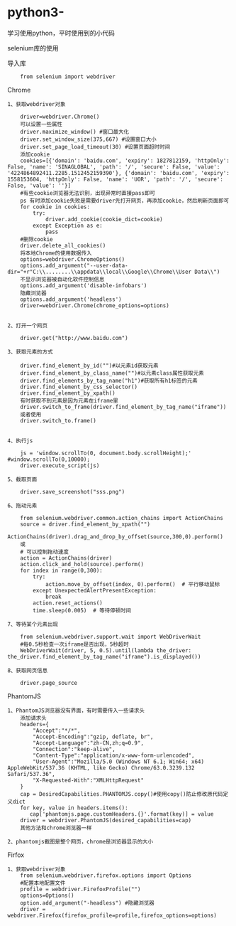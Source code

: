 # python3-
学习使用python，平时使用到的小代码

selenium库的使用

导入库

        from selenium import webdriver


Chrome

    1、获取webdriver对象

        driver=webdriver.Chrome()
        可以设置一些属性
        driver.maximize_window() #窗口最大化
        driver.set_window_size(375,667) #设置窗口大小
        driver.set_page_load_timeout(30) #设置页面超时时间
        添加cookie
        cookies=[{'domain': 'baidu.com', 'expiry': 1827812159, 'httpOnly': False, 'name': 'SINAGLOBAL', 'path': '/', 'secure': False, 'value': '4224864892411.2285.1512452159390'}, {'domain': 'baidu.com', 'expiry': 1558153604, 'httpOnly': False, 'name': 'UOR', 'path': '/', 'secure': False, 'value': ''}]
        #有些cookie浏览器无法识别，出现异常时直接pass即可
        ps 有时添加cookie失败是需要driver先打开网页，再添加cookie，然后刷新页面即可
        for cookie in cookies:
            try:
                driver.add_cookie(cookie_dict=cookie)
            except Exception as e:
                pass
        #删除cookie
        driver.delete_all_cookies()
        将本地Chrome的使用数据传入
        options=webdriver.ChromeOptions()
        options.add_argument("--user-data-dir="+r"C:\\........\\appdata\\local\\Google\\Chrome\\User Data\\")
        不显示浏览器被自动化软件控制信息
        options.add_argument('disable-infobars')
        隐藏浏览器
        options.add_argument('headless')
        driver=webdriver.Chrome(chrome_options=options)

  
    2、打开一个网页

        driver.get("http://www.baidu.com")
  
    3、获取元素的方式

        driver.find_element_by_id("")#以元素id获取元素
        driver.find_element_by_class_name("")#以元素class属性获取元素
        driver.find_elements_by_tag_name("h1")#获取所有h1标签的元素
        driver.find_element_by_css_selector()
        driver.find_element_by_xpath()
        有时获取不到元素是因为元素在iframe里
        driver.switch_to_frame(driver.find_element_by_tag_name("iframe")) 
        或者使用
        driver.switch_to.frame()


    4、执行js

        js = 'window.scrollTo(0, document.body.scrollHeight);' #window.scrollTo(0,10000);
        driver.execute_script(js)

    5、截取页面

        driver.save_screenshot("sss.png")

    6、拖动元素

        from selenium.webdriver.common.action_chains import ActionChains
        source = driver.find_element_by_xpath("")
        ActionChains(driver).drag_and_drop_by_offset(source,300,0).perform()
        或
        # 可以控制拖动速度
        action = ActionChains(driver)
        action.click_and_hold(source).perform()
        for index in range(0,300):
            try:
                action.move_by_offset(index, 0).perform()  # 平行移动鼠标
            except UnexpectedAlertPresentException:
                break
            action.reset_actions()
            time.sleep(0.005)  # 等待停顿时间

    7、等待某个元素出现

        from selenium.webdriver.support.wait import WebDriverWait
        #每0.5秒检查一次iframe是否出现，5秒超时
        WebDriverWait(driver, 5, 0.5).until(lambda the_driver: the_driver.find_element_by_tag_name("iframe").is_displayed())

    8、获取网页信息

        driver.page_source

 PhantomJS
 
    1、PhantomJS浏览器没有界面，有时需要传入一些请求头
        添加请求头
        headers={
            "Accept":"*/*",
            "Accept-Encoding":"gzip, deflate, br",
            "Accept-Language":"zh-CN,zh;q=0.9",
            "Connection":"keep-alive",
            "Content-Type":"application/x-www-form-urlencoded",
            "User-Agent":"Mozilla/5.0 (Windows NT 6.1; Win64; x64) AppleWebKit/537.36 (KHTML, like Gecko) Chrome/63.0.3239.132 Safari/537.36",
            "X-Requested-With":"XMLHttpRequest"
        }
        cap = DesiredCapabilities.PHANTOMJS.copy()#使用copy()防止修改原代码定义dict
        for key, value in headers.items():
           cap['phantomjs.page.customHeaders.{}'.format(key)] = value
        driver = webdriver.PhantomJS(desired_capabilities=cap)
        其他方法和chrome浏览器一样

    2、phantomjs截图是整个网页，chrome是浏览器显示的大小

Firfox

    1、获取webdriver对象
        from selenium.webdriver.firefox.options import Options
        #配置本地配置文件
        profile = webdriver.FirefoxProfile("")
        options=Options()
        option.add_argument("-headless") #隐藏浏览器
        driver = webdriver.Firefox(firefox_profile=profile,firefox_options=options)

